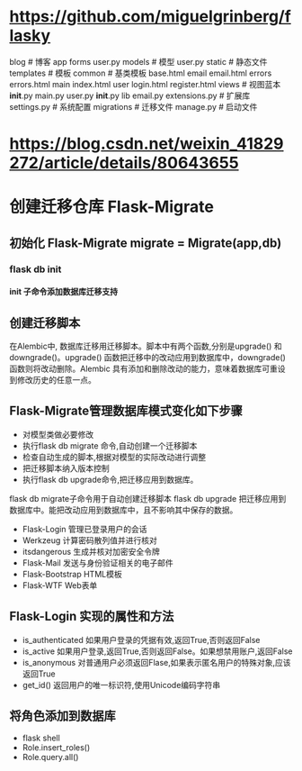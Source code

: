 # https://github.com/miguelgrinberg/flasky

blog    # 博客
    app
        forms
            user.py
        models # 模型
            user.py
        static # 静态文件
        templates  # 模板
            common # 基类模板
                base.html
            email
                email.html
            errors
                errors.html
            main
                index.html
            user
                login.html
                register.html
         views  # 视图蓝本
             __init__.py
             main.py
             user.py
        __init__.py
        lib
            email.py
            extensions.py # 扩展库
            settings.py # 系统配置
     migrations # 迁移文件
     manage.py  # 启动文件

# https://blog.csdn.net/weixin_41829272/article/details/80643655

# 创建迁移仓库 Flask-Migrate
## 初始化 Flask-Migrate migrate = Migrate(app,db)
### flask db init  
#### init 子命令添加数据库迁移支持

## 创建迁移脚本
在Alembic中, 数据库迁移用迁移脚本。脚本中有两个函数,分别是upgrade() 和 downgrade()。upgrade() 函数把迁移中的改动应用到数据库中，downgrade() 函数则将改动删除。Alembic 具有添加和删除改动的能力，意味着数据库可重设到修改历史的任意一点。

 ## Flask-Migrate管理数据库模式变化如下步骤
 - 对模型类做必要修改
 - 执行flask db migrate 命令,自动创建一个迁移脚本
 - 检查自动生成的脚本,根据对模型的实际改动进行调整
 - 把迁移脚本纳入版本控制
 - 执行flask db upgrade命令,把迁移应用到数据库。
 
 flask db migrate子命令用于自动创建迁移脚本
 flask db upgrade 把迁移应用到数据库中。能把改动应用到数据库中，且不影响其中保存的数据。


- Flask-Login 管理已登录用户的会话
- Werkzeug 计算密码散列值并进行核对
- itsdangerous 生成并核对加密安全令牌
- Flask-Mail 发送与身份验证相关的电子邮件
- Flask-Bootstrap HTML模板
- Flask-WTF Web表单


## Flask-Login 实现的属性和方法
- is_authenticated 如果用户登录的凭据有效,返回True,否则返回False
- is_active 如果用户登录,返回True,否则返回False。如果想禁用账户,返回False
- is_anonymous 对普通用户必须返回Flase,如果表示匿名用户的特殊对象,应该返回True
- get_id() 返回用户的唯一标识符,使用Unicode编码字符串


## 将角色添加到数据库
- flask shell
- Role.insert_roles()
- Role.query.all()

